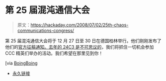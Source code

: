 # 第 25 届混沌通信大会

> 原文：<https://hackaday.com/2008/07/02/25th-chaos-communications-congress/>

第 25 届混沌通信大会将于 12 月 27 日至 30 日在德国柏林举行。他们刚刚发布了他们的[官方征稿通知。去年的 24C3 是](http://events.ccc.de/congress/2008/)[不可思议的](http://www.hackaday.com/search/?q=24c3)，我们将抓住一切机会参加 CCC 精英们举办的活动。我们希望在那里见到你！

[via [BoingBoing](http://www.boingboing.net/2008/07/01/chaos-communications.html)

*   [永久链接](http://events.ccc.de/congress/2008/)